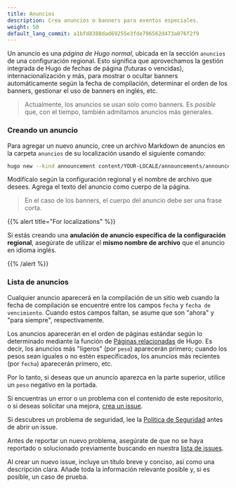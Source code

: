 ```yaml
---
title: Anuncios
description: Crea anuncios o banners para eventos especiales.
weight: 50
default_lang_commit: a1bfd8388dad69255e3fde796562d473a076f2f9
---
```


Un anuncio es una _página de Hugo normal_, ubicada en la sección `anuncios` de
una configuración regional. Esto significa que aprovechamos la gestión integrada
de Hugo de fechas de página (futuras o vencidas), internacionalización y más,
para mostrar o ocultar banners automáticamente según la fecha de compilación,
determinar el orden de los banners, gestionar el uso de banners en inglés, etc.

> Actualmente, los anuncios se usan solo como banners. Es _posible_ que, con el
> tiempo, también admitamos anuncios más generales.

### Creando un anuncio

Para agregar un nuevo anuncio, cree un archivo Markdown de anuncios en la
carpeta `anuncios` de su localización usando el siguiente comando:

```sh
hugo new --kind announcement content/YOUR-LOCALE/announcements/announcement-file-name.md
```

Modifícalo según la configuración regional y el nombre de archivo que desees.
Agrega el texto del anuncio como cuerpo de la página.

> En el caso de los banners, el cuerpo del anuncio debe ser una frase corta.

{{% alert title="For localizations" %}}

Si estás creando una **anulación de anuncio específica de la configuración
regional**, asegúrate de utilizar el **mismo nombre de archivo** que el anuncio
en idioma inglés.

{{% /alert %}}

### Lista de anuncios

Cualquier anuncio aparecerá en la compilación de un sitio web cuando la fecha de
compilación se encuentre entre los campos `fecha` y `fecha de vencimiento`.
Cuando estos campos faltan, se asume que son "ahora" y "para siempre",
respectivamente.

Los anuncios aparecerán en el orden de páginas estándar según lo determinado
mediante la función de [Páginas relacionadas](https://gohugo.io/methods/site/regularpages/) de Hugo. Es decir,
los anuncios más "ligeros" (por `peso`) aparecerán primero; cuando los pesos
sean iguales o no estén especificados, los anuncios más recientes (por `fecha`)
aparecerán primero, etc.

Por lo tanto, si deseas que un anuncio aparezca en la parte superior, utilice un
`peso` negativo en la portada.

Si encuentras un error o un problema con el contenido de este repositorio, o si
deseas solicitar una mejora, [crea un issue][new-issue].

Si descubres un problema de seguridad, lee la [Política de Seguridad](https://github.com/open-telemetry/opentelemetry.io/security/policy)
antes de abrir un issue.

Antes de reportar un nuevo problema, asegúrate de que no se haya reportado o
solucionado previamente buscando en nuestra [lista de issues](https://github.com/open-telemetry/opentelemetry.io/issues?q=is%3Aissue+is%3Aopen+sort%3Aupdated-desc).

Al crear un nuevo issue, incluye un título breve y conciso, así como una
descripción clara. Añade toda la información relevante posible y, si es posible,
un caso de prueba.

[new-issue]:
  https://github.com/open-telemetry/opentelemetry.io/issues/new/choose
